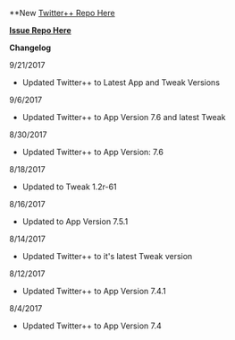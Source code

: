 **New [Twitter++ Repo Here](https://github.com/JMccormick264/TwitterPP)

**[Issue Repo Here](https://github.com/eni9889/TW-PP-Issues)**

**Changelog**

9/21/2017

 - Updated Twitter++ to Latest App and Tweak Versions

9/6/2017

 - Updated Twitter++ to App Version 7.6 and latest Tweak

8/30/2017

 - Updated Twitter++ to App Version: 7.6

8/18/2017

 - Updated to Tweak 1.2r-61


8/16/2017

 - Updated to App Version 7.5.1

8/14/2017

 - Updated Twitter++ to it's latest Tweak version

8/12/2017

 - Updated Twitter++ to App Version 7.4.1

8/4/2017

 - Updated Twitter++ to App Version 7.4
